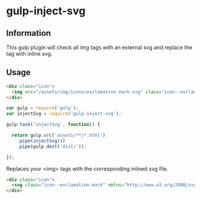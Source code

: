 gulp-inject-svg
===========

## Information

This gulp plugin will check all img tags with an external svg and replace the tag with inline svg.

## Usage

```html
<div class="icon">
  <img src="/assets/img/icons/exclamation_mark.svg" class="icon--exclamation-mark">
</div>
```

```javascript
var gulp = require('gulp');
var injectSvg = require('gulp-inject-svg');

gulp.task('injectSvg', function() {

  return gulp.src('assets/**/*.html')
    .pipe(injectSvg())
    .pipe(gulp.dest('dist/'));

});

```

Replaces your &lt;img&gt; tags with the corresponding inlined svg file.

```html
<div class="icon">
  <svg class="icon--exclamation-mark" xmlns="http://www.w3.org/2000/svg" viewbox="0 0 32 32"><ellipse class="st0" cx="16" cy="22.9" rx="2.3" ry="2.3"/><path class="st0" d="M18.6 9.8l-1.1 7.7c0 .4-.2.8-.6 1-.3.2-.6.3-.9.3h-.2c-.7-.1-1.2-.7-1.3-1.4l-1.1-7.6c-.2-1.5.8-2.8 2.3-3 1.4-.2 2.7.9 2.9 2.3v.7z"/></svg>
</div>
```
